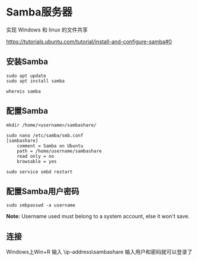 # Samba服务器
实现 Windows 和 linux 的文件共享

https://tutorials.ubuntu.com/tutorial/install-and-configure-samba#0
## 安装Samba
```shell
sudo apt update
sudo apt install samba

whereis samba
```
## 配置Samba
```
mkdir /home/<username>/sambashare/

sudo nano /etc/samba/smb.conf
[sambashare]
    comment = Samba on Ubuntu
    path = /home/username/sambashare
    read only = no
    browsable = yes
    
sudo service smbd restart
```
## 配置Samba用户密码
```
sudo smbpasswd -a username
```
**Note:** Username used must belong to a system account, else it won't save.
## 连接
Windows上Win+R 
输入 \\ip-address\sambashare
输入用户和密码就可以登录了

